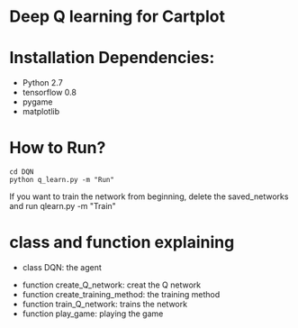 # Deep Q learning for Cartplot

# Installation Dependencies:

* Python 2.7
* tensorflow 0.8 
* pygame
* matplotlib

# How to Run?

```
cd DQN
python q_learn.py -m "Run"
```

If you want to train the network from beginning, delete the saved_networks and run qlearn.py -m "Train"

# class and function explaining

* class DQN: the agent
- function create_Q_network: creat the Q network
- function create_training_method: the training method
- function train_Q_network: trains the network
- function play_game: playing the game

